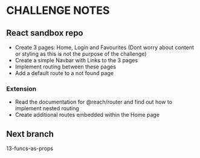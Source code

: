 # CHALLENGE NOTES

## React sandbox repo

- Create 3 pages: Home, Login and Favourites (Dont worry about content or styling as this is not the purpose of the challenge)
- Create a simple Navbar with Links to the 3 pages
- Implement routing between these pages
- Add a default route to a not found page

### Extension

- Read the documentation for @reach/router and find out how to implement nested routing
- Create additional routes embedded within the Home page

## Next branch 

13-funcs-as-props